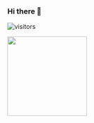 ### Hi there 👋

<!--
**leoander01/leoander01** is a ✨ _special_ ✨ repository because its `README.md` (this file) appears on your GitHub profile.

Here are some ideas to get you started:

- 🔭 I’m currently working on ...
- 🌱 I’m currently learning ...
- 👯 I’m looking to collaborate on ...
- 🤔 I’m looking for help with ...
- 💬 Ask me about ...
- 📫 How to reach me: ...
- 😄 Pronouns: ...
- ⚡ Fun fact: ...
-->

![visitors](https://visitor-badge.glitch.me/badge?page_id=leoander01)

<img height="180em" src="https://github-readme-stats.vercel.app/api?username=leoander01&show_icons=true&hide_border=true&&count_private=true&include_all_commits=true" />
